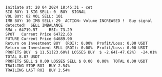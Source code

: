     Initiate at: 20 04 2024 18:45:31 - cet
    SIG BUY: 1 SIG SELL: 0  BUY  SIGNAL
    VOL BUY: 82 VOL SELL: 101
    IMB BUY: 10 IMB SELL: 29  ACTION: Volume INCREASED !  Buy signal detected!  SELL IMBALANCE
    SMA : 64719.57     RSI: 73.29
    SPOT   Current Price 64722.63
    FUTURE Current Price 64689.90
    Return on Investment BUY  (ROI): 0.00%  Profit/Loss: 0.00 USDT
    Return on Investment SELL (ROI): 0.00%  Profit/Loss: 0.00 USDT
    PROFITS BUY  $ 11.51(23.60%) LOSSES BUY  $ -2.64(-47.62%)  -24.01%  TOTAL 8.87 USDT
    PROFITS SELL $ 0.00 LOSSES SELL $ 0.00  0.00%  TOTAL 0.00 USDT
    TRAILING STOP ROI  BUY 2.54%
    TRAILING LAST ROI  BUY 2.54%
